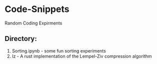 # Code-Snippets
 Random Coding Expirments
## Directory:
1. Sorting.ipynb - some fun sorting experiments
2. lz - A rust implementation of the Lempel-Ziv compression algorithm
